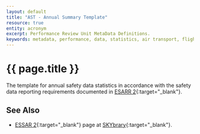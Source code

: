 ```yaml
---
layout: default
title: "AST - Annual Summary Template"
resource: true
entity: acronym
excerpt: Performance Review Unit MetaData Definitions.
keywords: metadata, performance, data, statistics, air transport, flights, europe, delay, safety
---
```

# {{ page.title }}

The template for annual safety data statistics in accordance with the
safety data reporting requirements documented in [ESARR 2][essar2]{:target="_blank"}.

## See Also

* [ESSAR 2][essar2]{:target="_blank"} page at [SKYbrary][sb]{:target="_blank"}.

[essar2]: <http://www.skybrary.aero/index.php/ESARR2> "ESARR 2 - Reporting and Assessment of Safety Occurrences in ATM"
[sb]: <http://www.skybrary.aero> "SKYbrary"